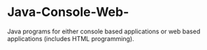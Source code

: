 # Java-Console-Web-
Java programs for either console based applications or web based applications (includes HTML programming).
